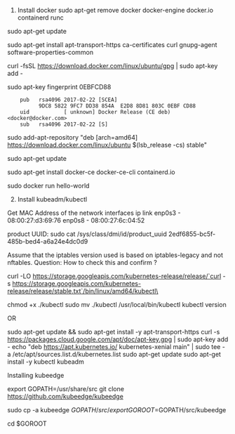1. Install docker
sudo apt-get remove docker docker-engine docker.io containerd runc

sudo apt-get update

sudo apt-get install apt-transport-https ca-certificates curl gnupg-agent software-properties-common

curl -fsSL https://download.docker.com/linux/ubuntu/gpg | sudo apt-key add -

sudo apt-key fingerprint 0EBFCD88

```
    pub   rsa4096 2017-02-22 [SCEA]
          9DC8 5822 9FC7 DD38 854A  E2D8 8D81 803C 0EBF CD88
    uid           [ unknown] Docker Release (CE deb) <docker@docker.com>
    sub   rsa4096 2017-02-22 [S]
```

sudo add-apt-repository "deb [arch=amd64] https://download.docker.com/linux/ubuntu $(lsb_release -cs) stable"

sudo apt-get update

sudo apt-get install docker-ce docker-ce-cli containerd.io

sudo docker run hello-world


2. Install kubeadm/kubectl

Get MAC Address of the network interfaces
ip link
enp0s3 -  08:00:27:d3:69:76
enp0s8 - 08:00:27:6c:04:52

product UUID: sudo cat /sys/class/dmi/id/product_uuid
2edf6855-bc5f-485b-bed4-a6a24e4dc0d9



Assume that the iptables version used is based on iptables-legacy and not nftables.
Question: How to check this and confirm ?


curl -LO https://storage.googleapis.com/kubernetes-release/release/`curl -s https://storage.googleapis.com/kubernetes-release/release/stable.txt`/bin/linux/amd64/kubectl\

chmod +x ./kubectl
sudo mv ./kubectl /usr/local/bin/kubectl
kubectl version

OR

sudo apt-get update && sudo apt-get install -y apt-transport-https
curl -s https://packages.cloud.google.com/apt/doc/apt-key.gpg | sudo apt-key add -
echo "deb https://apt.kubernetes.io/ kubernetes-xenial main" | sudo tee -a /etc/apt/sources.list.d/kubernetes.list
sudo apt-get update
sudo apt-get install -y kubectl kubeadm

Installing kubeedge

export GOPATH=/usr/share/src
git clone https://github.com/kubeedge/kubeedge

sudo cp -a kubeedge $GOPATH/src/
export GOROOT=$GOPATH/src/kubeedge

cd $GOROOT

